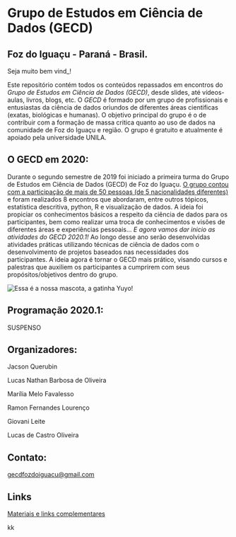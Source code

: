 # Grupo de Estudos em Ciência de Dados (GECD)

## Foz do Iguaçu - Paraná - Brasil.

Seja muito bem vind\_!

Este repositório contém todos os conteúdos repassados em encontros do _Grupo de Estudos em Ciência de Dados (GECD)_, desde slides, até vídeos-aulas, livros, blogs, etc. O _GECD_ é formado por um grupo de profissionais e entusiastas da ciência de dados oriundos de diferentes áreas cientificas (exatas, biológicas e humanas). O objetivo principal do grupo é o de contribuir com a formação de massa critica quanto ao uso de dados na comunidade de Foz do Iguaçu e região. O grupo é gratuito e atualmente é apoiado pela universidade UNILA. 

## O GECD em 2020:

Durante o segundo semestre de 2019 foi iniciado a primeira turma do Grupo de Estudos em Ciência de Dados (GECD) de Foz do Iguaçu. [O grupo contou com a participação de mais de 50 pessoas (de 5 nacionalidades diferentes)](https://medialabfoz.com/2019/08/19/grupo-de-estudos-em-ciencia-de-dados-reune-pessoas-de-6-paises-diferentes-e-5-instituicoes-da-regiao-de-fronteira/) e foram realizados 8 encontros que abordaram, entre outros tópicos, estatística descritiva, python, R e visualização de dados. A ideia foi propiciar os conhecimentos básicos a respeito da ciência de dados para os participantes, bem como realizar uma troca de conhecimentos e visões de diferentes áreas e experiências pessoais...
_E agora vamos dar inicio as atividades do GECD 2020.1!_ Ao longo desse ano serão desenvolvidas atividades práticas utilizando técnicas de ciência de dados com o desenvolvimento de projetos baseados nas necessidades dos participantes. A ideia agora é tornar o GECD mais prático, visando cursos e palestras que auxiliem os participantes a cumprirem com seus propósitos/objetivos dentro do grupo.

![Essa é a nossa mascota, a gatinha Yuyo!](https://github.com/gecdfoz/GECD/blob/master/gatinho_Yuyo.jpg?raw=true)

## Programação 2020.1:

SUSPENSO

## Organizadores:

Jacson Querubin

Lucas Nathan Barbosa de Oliveira

Marília Melo Favalesso

Ramon Fernandes Lourenço

Giovani Leite

Lucas de Castro Oliveira

## Contato:

gecdfozdoiguacu@gmail.com

## Links

[Materiais e links complementares](Material.md)

kk
